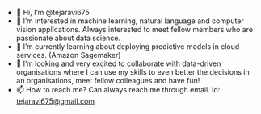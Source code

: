 - 👋 Hi, I’m @tejaravi675
- 👀 I’m interested in machine learning, natural language and computer vision applications. Always interested to meet fellow members who are passionate about data science.
- 🌱 I’m currently learning about deploying predictive models in cloud services. (Amazon Sagemaker)
- 💞️ I’m looking and very excited to collaborate with data-driven organisations where I can use my skills to even better the decisions in an organisations, meet fellow colleagues and have fun!
- 📫 How to reach me? Can always reach me through email. Id: tejaravi675@gmail.com

<!---
tejaravi675/tejaravi675 is a ✨ special ✨ repository because its `README.md` (this file) appears on your GitHub profile.
You can click the Preview link to take a look at your changes.
--->

